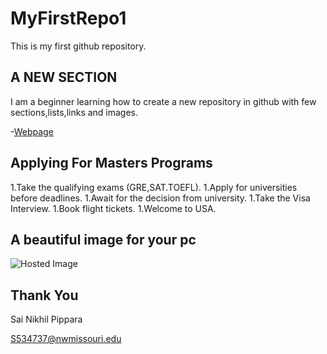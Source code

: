 # MyFirstRepo1
This is my first github repository.

## A NEW SECTION
I am a beginner learning how to create a new repository in github with few sections,lists,links and images.

-[Webpage](https://en.wikipedia.org/wiki/History_of_the_World_Wide_Web)

## Applying For Masters Programs 
1.Take the qualifying exams (GRE,SAT.TOEFL).
1.Apply for universities before deadlines.
1.Await for the decision from university.
1.Take the Visa Interview.
1.Book flight tickets.
1.Welcome to USA.

## A beautiful image for your pc 
![Hosted Image](https://i.ytimg.com/vi/4NGZQqPpDMw/maxresdefault.jpg)

## Thank You
Sai Nikhil Pippara

S534737@nwmissouri.edu



